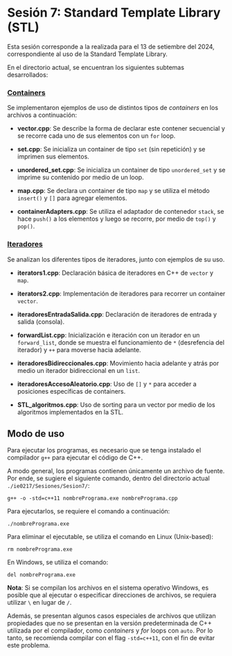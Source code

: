 # Sesión 7: Standard Template Library (STL)

Esta sesión corresponde a la realizada para el 13 de setiembre del 2024, correspondiente al uso de la Standard Template Library.

En el directorio actual, se encuentran los siguientes subtemas desarrollados:

### <ins>Containers</ins>

Se implementaron ejemplos de uso de distintos tipos de _containers_ en los archivos a continuación:

- __vector.cpp__: Se describe la forma de declarar este contener secuencial y se recorre cada uno de sus elementos con un `for` loop.

- __set.cpp__: Se inicializa un container de tipo `set` (sin repetición) y se imprimen sus elementos.

- __unordered_set.cpp__: Se inicializa un container de tipo `unordered_set` y se imprime su contenido por medio de un loop.

- __map.cpp__: Se declara un container de tipo `map` y se utiliza el método `insert()` y `[]` para agregar elementos.

- __containerAdapters.cpp__: Se utiliza el adaptador de contenedor `stack`, se hace `push()` a los elementos y luego se recorre, por medio de `top()` y `pop()`.

### <ins>Iteradores</ins>

Se analizan los diferentes tipos de iteradores, junto con ejemplos de su uso.

- __iterators1.cpp__: Declaración básica de iteradores en C++ de `vector` y `map`.

- __iterators2.cpp__: Implementación de iteradores para recorrer un container `vector`.

- __iteradoresEntradaSalida.cpp__: Declaración de iteradores de entrada y salida (consola).

- __forwardList.cpp__: Inicialización e iteración con un iterador en un `forward_list`, donde se muestra el funcionamiento de `*` (desrefencia del iterador) y `++` para moverse hacia adelante.

- __iteradoresBidireccionales.cpp__: Movimiento hacia adelante y atrás por medio un iterador bidireccional en un `list`.

- __iteradoresAccesoAleatorio.cpp__: Uso de `[]` y `*` para acceder a posiciones específicas de containers.

- __STL_algoritmos.cpp__: Uso de sorting para un vector por medio de los algoritmos implementados en la STL.

## Modo de uso

Para ejecutar los programas, es necesario que se tenga instalado el compilador `g++` para ejecutar el código de C++.

A modo general, los programas contienen únicamente un archivo de fuente. Por ende, se sugiere el siguiente comando, dentro del directorio actual `./ie0217/Sesiones/Sesion7/`:

```
g++ -o -std=c++11 nombrePrograma.exe nombrePrograma.cpp
```

Para ejecutarlos, se requiere el comando a continuación:

```
./nombrePrograma.exe
```

Para eliminar el ejecutable, se utiliza el comando en Linux (Unix-based):
```
rm nombrePrograma.exe
```

En Windows, se utiliza el comando:
```
del nombrePrograma.exe
```

__Nota__: Si se compilan los archivos en el sistema operativo Windows, es posible que al ejecutar o especificar direcciones de archivos, se requiera utilizar `\` en lugar de `/`.

Además, se presentan algunos casos especiales de archivos que utilizan propiedades que no se presentan en la versión predeterminada de C++ utilizada por el compilador, como _containers_ y _for_ loops con `auto`. Por lo tanto, se recomienda compilar con el flag `-std=c++11`, con el fin de evitar este problema.
